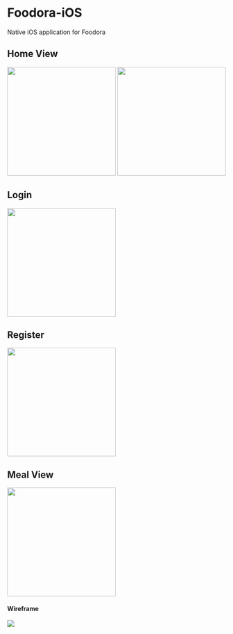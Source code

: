 # Foodora-iOS
Native iOS application for Foodora

## Home View 
<img src="https://imgur.com/gWMzmjD.png" width="250"></img>
<img src="https://i.imgur.com/dUKG0yO.png" width="250"></img>
<br>

## Login
<img src="https://i.imgur.com/IfHU2HO.png" width="250"></img>
<br>

## Register
<img src="https://i.imgur.com/WNZXbTn.png" width="250"></img>
<br>

## Meal View
<img src="https://i.imgur.com/Uxeaqh8.png" width="250"></img>
<br>

#### Wireframe
<img src="https://i.imgur.com/GJNR2G0.png"></img>
